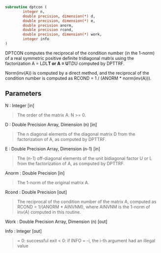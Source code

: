 ```fortran
subroutine dptcon (
		integer n,
		double precision, dimension(*) d,
		double precision, dimension(*) e,
		double precision anorm,
		double precision rcond,
		double precision, dimension(*) work,
		integer info
)
```

 DPTCON computes the reciprocal of the condition number (in the
 1-norm) of a real symmetric positive definite tridiagonal matrix
 using the factorization A = L*D*L**T or A = U**T*D*U computed by
 DPTTRF.

 Norm(inv(A)) is computed by a direct method, and the reciprocal of
 the condition number is computed as
              RCOND = 1 / (ANORM * norm(inv(A))).

## Parameters
N : Integer [in]
> The order of the matrix A.  N >= 0.

D : Double Precision Array, Dimension (n) [in]
> The n diagonal elements of the diagonal matrix D from the
> factorization of A, as computed by DPTTRF.

E : Double Precision Array, Dimension (n-1) [in]
> The (n-1) off-diagonal elements of the unit bidiagonal factor
> U or L from the factorization of A,  as computed by DPTTRF.

Anorm : Double Precision [in]
> The 1-norm of the original matrix A.

Rcond : Double Precision [out]
> The reciprocal of the condition number of the matrix A,
> computed as RCOND = 1/(ANORM * AINVNM), where AINVNM is the
> 1-norm of inv(A) computed in this routine.

Work : Double Precision Array, Dimension (n) [out]

Info : Integer [out]
> = 0:  successful exit
> < 0:  if INFO = -i, the i-th argument had an illegal value


